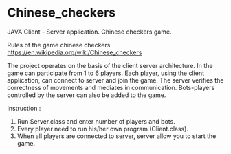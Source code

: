 # Chinese_checkers
JAVA Client - Server application. Chinese checkers game.


Rules of the game chinese checkers https://en.wikipedia.org/wiki/Chinese_checkers


The project operates on the basis of the client server architecture. In the game can participate from 1 to 6 players. Each player, using the client application, can connect to server and join the game. The server verifies the correctness of movements and mediates in communication. Bots-players controlled by the server can also be added to the game. 


Instruction :

1) Run Server.class and enter number of players and bots.
2) Every player need to run his/her own program (Client.class).
3) When all players are connected to server, server allow you to start the game.
